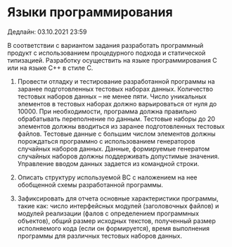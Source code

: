 # Языки программирования
Дедлайн: 03.10.2021 23:59

В соответствии с вариантом задания разработать программный продукт с использованием процедурного подхода и статической типизацией. Разработку осуществить на языке программирования C или на языке C++ в стиле C.

1. Провести отладку и тестирование разработанной программы на заранее подготовленных тестовых наборах данных. Количество тестовых наборов данных – не менее пяти. Число уникальных элементов в тестовых наборах должно варьироваться от нуля до 10000. При необходимости, программа должна правильно обрабатывать переполнение по данным. Тестовые наборы до 20 элементов должны вводиться из заранее подготовленных тестовых файлов. Тестовые данные с большим числом элементов должны порождаться программно с использованием генераторов случайных наборов данных. Данные, формируемые генератом случайных наборов должны поддерживать допустимые значения. Управление вводом данных задается из командной строки.

2. Описать структуру используемой ВС с наложением на нее обобщенной схемы разработанной программы.

3. Зафиксировать для отчета основные характеристики программы, такие как: число интерфейсных модулей (заголовочных файлов) и модулей реализации (фалов с определением программных объектов), общий размер исходных текстов, полученный размер исполняемого кода (если он формируется), время выполнения программы для различных тестовых наборов данных.